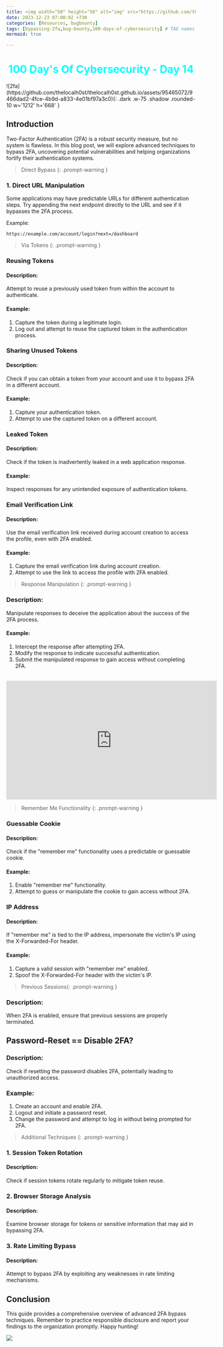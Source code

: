 ```yaml
---
title: <img width="50" height="50" alt="img" src="https://github.com/thelocalh0st/thelocalh0st.github.io/assets/95465072/9466dad2-4fce-4b9d-a833-4e01bf97a3c0"> Bypassing 2 Factor Authentication Techniques 🔐
date: 2023-12-23 07:00:02 +730
categories: [Resources, bugbounty]
tags: [bypassing-2fa,bug-bounty,100-days-of-cybersecurity] # TAG names should always be lowercase
mermaid: true

---
```


<h1 style="color: cyan; text-align: center">100 Day's Of Cybersecurity - Day 14</h1>
![2fa](https://github.com/thelocalh0st/thelocalh0st.github.io/assets/95465072/9466dad2-4fce-4b9d-a833-4e01bf97a3c0){: .dark .w-75 .shadow .rounded-10 w='1212' h='668' }




## Introduction

Two-Factor Authentication (2FA) is a robust security measure, but no system is flawless. In this blog post, we will explore advanced techniques to bypass 2FA, uncovering potential vulnerabilities and helping organizations fortify their authentication systems.

> Direct Bypass {: .prompt-warning }

### 1. Direct URL Manipulation

Some applications may have predictable URLs for different authentication steps. Try appending the next endpoint directly to the URL and see if it bypasses the 2FA process.

Example:
```plaintext
https://example.com/account/login?next=/dashboard
```

> Via Tokens {: .prompt-warning }

### Reusing Tokens

#### Description:
Attempt to reuse a previously used token from within the account to authenticate.

#### Example:
1. Capture the token during a legitimate login.
2. Log out and attempt to reuse the captured token in the authentication process.

### Sharing Unused Tokens

#### Description:
Check if you can obtain a token from your account and use it to bypass 2FA in a different account.

#### Example:
1. Capture your authentication token.
2. Attempt to use the captured token on a different account.

### Leaked Token

#### Description:
Check if the token is inadvertently leaked in a web application response.

#### Example:
Inspect responses for any unintended exposure of authentication tokens.

### Email Verification Link

#### Description:
Use the email verification link received during account creation to access the profile, even with 2FA enabled.

#### Example:
1. Capture the email verification link during account creation.
2. Attempt to use the link to access the profile with 2FA enabled.

> Response Manipulation {: .prompt-warning }

### Description:

Manipulate responses to deceive the application about the success of the 2FA process.

#### Example:

1.  Intercept the response after attempting 2FA.
2.  Modify the response to indicate successful authentication.
3.  Submit the manipulated response to gain access without completing 2FA.

<br>

<iframe width="560" height="315" src="https://www.youtube.com/embed/V-Ak7kiOQI4?si=KexrXff47wA5NlH_" title="YouTube video player" frameborder="0" allow="accelerometer; autoplay; clipboard-write; encrypted-media; gyroscope; picture-in-picture; web-share" allowfullscreen></iframe>

<br>

> Remember Me Functionality {: .prompt-warning }

### Guessable Cookie

#### Description:
Check if the "remember me" functionality uses a predictable or guessable cookie.

#### Example:
1. Enable "remember me" functionality.
2. Attempt to guess or manipulate the cookie to gain access without 2FA.

### IP Address

#### Description:
If "remember me" is tied to the IP address, impersonate the victim's IP using the X-Forwarded-For header.

#### Example:
1. Capture a valid session with "remember me" enabled.
2. Spoof the X-Forwarded-For header with the victim's IP.

>  Previous Sessions{: .prompt-warning }

### Description:
When 2FA is enabled, ensure that previous sessions are properly terminated.

## Password-Reset == Disable 2FA?

### Description:
Check if resetting the password disables 2FA, potentially leading to unauthorized access.

### Example:
1. Create an account and enable 2FA.
2. Logout and initiate a password reset.
3. Change the password and attempt to log in without being prompted for 2FA.

>  Additional Techniques {: .prompt-warning }

### 1. Session Token Rotation

#### Description:
Check if session tokens rotate regularly to mitigate token reuse.

### 2. Browser Storage Analysis

#### Description:
Examine browser storage for tokens or sensitive information that may aid in bypassing 2FA.

### 3. Rate Limiting Bypass

#### Description:
Attempt to bypass 2FA by exploiting any weaknesses in rate limiting mechanisms.

## Conclusion

This guide provides a comprehensive overview of advanced 2FA bypass techniques. Remember to practice responsible disclosure and report your findings to the organization promptly. Happy hunting!

![](https://media.giphy.com/media/DAtJCG1t3im1G/giphy.gif)
